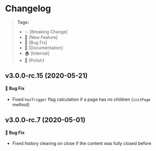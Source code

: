 Changelog
=========

> **Tags:**
> - :boom:       [Breaking Change]
> - :rocket:     [New Feature]
> - :bug:        [Bug Fix]
> - :memo:       [Documentation]
> - :house:      [Internal]
> - :nail_care:  [Polish]

## v3.0.0-rc.15 (2020-05-21)

#### :bug: Bug Fix

* Fixed `hasTrigger` flag calculation if a page has no children (`initPage` method)

## v3.0.0-rc.7 (2020-05-01)

#### :bug: Bug Fix

* Fixed history clearing on close if the content was fully closed before
